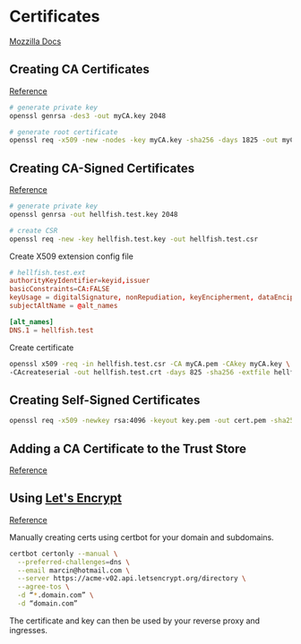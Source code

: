 # Certificates

[Mozzilla Docs](https://wiki.mozilla.org/SecurityEngineering/x509Certs?_gl=1*131gb0o*_ga*MTE1NjY0MDQ0OS4xNzAyNDAxNDk4*_ga_2VC139B3XV*MTcwMjQwNjgxMS4yLjEuMTcwMjQwNjkxNi4wLjAuMA..)

## Creating CA Certificates

[Reference](https://deliciousbrains.com/ssl-certificate-authority-for-local-https-development/)

```bash
# generate private key
openssl genrsa -des3 -out myCA.key 2048

# generate root certificate
openssl req -x509 -new -nodes -key myCA.key -sha256 -days 1825 -out myCA.pem
```

## Creating CA-Signed Certificates

[Reference](https://deliciousbrains.com/ssl-certificate-authority-for-local-https-development/)

```bash
# generate private key
openssl genrsa -out hellfish.test.key 2048

# create CSR
openssl req -new -key hellfish.test.key -out hellfish.test.csr
```

Create X509 extension config file

```conf
# hellfish.test.ext
authorityKeyIdentifier=keyid,issuer
basicConstraints=CA:FALSE
keyUsage = digitalSignature, nonRepudiation, keyEncipherment, dataEncipherment
subjectAltName = @alt_names

[alt_names]
DNS.1 = hellfish.test
```

Create certificate

```bash
openssl x509 -req -in hellfish.test.csr -CA myCA.pem -CAkey myCA.key \
-CAcreateserial -out hellfish.test.crt -days 825 -sha256 -extfile hellfish.test.ext
```

## Creating Self-Signed Certificates

```bash
openssl req -x509 -newkey rsa:4096 -keyout key.pem -out cert.pem -sha256 -days 365
```

## Adding a CA Certificate to the Trust Store

[Reference](https://ubuntu.com/server/docs/security-trust-store)

## Using [Let's Encrypt](https://letsencrypt.org/getting-started/)

[Reference](https://marcincuber.medium.com/lets-encrypt-generating-wildcard-ssl-certificate-using-certbot-ae1c9484c101)

Manually creating certs using certbot for your domain and subdomains.

```bash
certbot certonly --manual \
  --preferred-challenges=dns \
  --email marcin@hotmail.com \
  --server https://acme-v02.api.letsencrypt.org/directory \
  --agree-tos \
  -d “*.domain.com” \
  -d “domain.com”
```

The certificate and key can then be used by your reverse proxy and ingresses.
